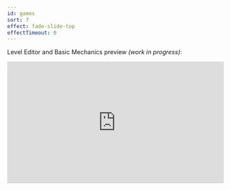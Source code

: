 ```yaml
---
id: games
sort: 7
effect: fade-slide-top
effectTimeout: 0
---
```


Level Editor and Basic Mechanics preview *(work in progress)*:

<div style="left: 0; width: 100%; height: 0; position: relative; padding-bottom: 56.25%;">
<iframe 
style="width: 100%; height: 100%; position: absolute;" 
src="https://www.youtube.com/embed/1zekdndJ5Bs?start=143" frameborder="0" allow="accelerometer; autoplay; encrypted-media; gyroscope; picture-in-picture" allowfullscreen>
</iframe>
</div>